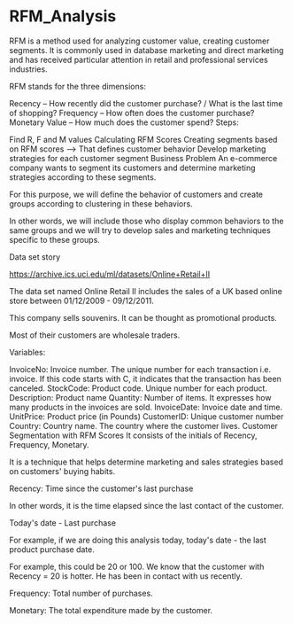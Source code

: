 # RFM_Analysis
RFM is a method used for analyzing customer value, creating customer segments. It is commonly used in database marketing and direct marketing and has received particular attention in retail and professional services industries.

RFM stands for the three dimensions:

Recency – How recently did the customer purchase? / What is the last time of shopping?
Frequency – How often does the customer purchase?
Monetary Value – How much does the customer spend?
Steps:

Find R, F and M values
Calculating RFM Scores
Creating segments based on RFM scores --> That defines customer behavior
Develop marketing strategies for each customer segment
Business Problem
An e-commerce company wants to segment its customers and determine marketing strategies according to these segments.

For this purpose, we will define the behavior of customers and create groups according to clustering in these behaviors.

In other words, we will include those who display common behaviors to the same groups and we will try to develop sales and marketing techniques specific to these groups.

Data set story

https://archive.ics.uci.edu/ml/datasets/Online+Retail+II

The data set named Online Retail II includes the sales of a UK based online store between 01/12/2009 - 09/12/2011.

This company sells souvenirs. It can be thought as promotional products.

Most of their customers are wholesale traders.

Variables:

InvoiceNo: Invoice number. The unique number for each transaction i.e. invoice. If this code starts with C, it indicates that the transaction has been canceled.
StockCode: Product code. Unique number for each product.
Description: Product name
Quantity: Number of items. It expresses how many products in the invoices are sold.
InvoiceDate: Invoice date and time.
UnitPrice: Product price (in Pounds)
CustomerID: Unique customer number
Country: Country name. The country where the customer lives.
Customer Segmentation with RFM Scores
It consists of the initials of Recency, Frequency, Monetary.

It is a technique that helps determine marketing and sales strategies based on customers' buying habits.

Recency: Time since the customer's last purchase

In other words, it is the time elapsed since the last contact of the customer.

Today's date - Last purchase

For example, if we are doing this analysis today, today's date - the last product purchase date.

For example, this could be 20 or 100. We know that the customer with Recency = 20 is hotter. He has been in contact with us recently.

Frequency: Total number of purchases.

Monetary: The total expenditure made by the customer.
